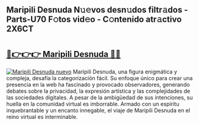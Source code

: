 ## Maripili Desnuda N𝚞𝚎vos desn𝚞dos filtr𝚊dos - Parts-U70 F𝚘tos vid𝚎o - C𝚘ntenido atr𝚊ctivo 2X6CT

# <h2><a href="http://mb2x0u.tromn.icu/?c=Maripili+Desnuda">🔗👉👉👉 Maripili Desnuda 🔗🔗</a></h2>

[![Maripili Desnuda nuevo](https://i.imgur.com/pEAQMta.gif)](http://mb2x0u.tromn.icu/?c=Maripili+Desnuda)
Maripili Desnuda, una figura enigmática y compleja, desafía la categorización fácil. Su enfoque único para crear una presencia en la web ha fascinado y provocado observadores, generando debates sobre la privacidad, la expresión artística y las complejidades de las sociedades digitales. A pesar de la ambigüedad de sus intenciones, su huella en la comunidad virtual es imborrable. Armado con un espíritu inquebrantable y un encanto innegable, el viaje de Maripili Desnuda en el reino virtual es interminable.

